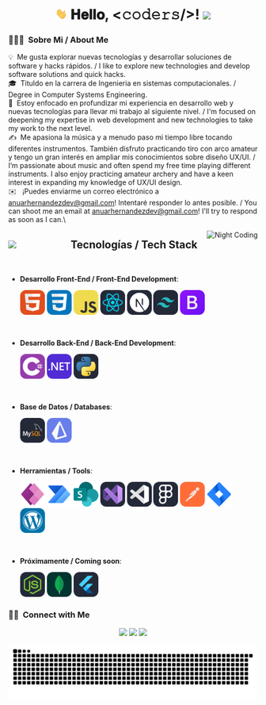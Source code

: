 

<h1 align="center">
  <img src="https://github.com/Parply/Parply/blob/master/.github/Hi.gif?raw=true" width="24px">
  𝐇𝐞𝐥𝐥𝐨, &lt;𝚌𝚘𝚍𝚎𝚛𝚜/&gt;!
  <img src="GIF/Hi.gif" width="40px" />
</h1>


### 👨🏻‍💻 &nbsp;Sobre Mi / About Me

💡 &nbsp;Me gusta explorar nuevas tecnologías y desarrollar soluciones de software y hacks rápidos. / I like to explore new technologies and develop software solutions and quick hacks.\
🎓 &nbsp;Tituldo en la carrera de Ingenieria en sistemas computacionales. / Degree in Computer Systems Engineering.\
🌱 &nbsp;Estoy enfocado en profundizar mi experiencia en desarrollo web y nuevas tecnologías para llevar mi trabajo al siguiente nivel. / I'm focused on deepening my expertise in web development and new technologies to take my work to the next level.\
✍️ &nbsp;Me apasiona la música y a menudo paso mi tiempo libre tocando diferentes instrumentos. También disfruto practicando tiro con arco amateur y tengo un gran interés en ampliar mis conocimientos sobre diseño UX/UI. / I’m passionate about music and often spend my free time playing different instruments. I also enjoy practicing amateur archery and have a keen interest in expanding my knowledge of UX/UI design.\
✉️ &nbsp; ¡Puedes enviarme un correo electrónico a anuarhernandezdev@gmail.com! Intentaré responder lo antes posible. / You can shoot me an email at anuarhernandezdev@gmail.com! I'll try to respond as soon as I can.\


<img alt="Night Coding" src="https://media.giphy.com/media/SWoSkN6DxTszqIKEqv/giphy.gif" align="right"/>

## <img src="https://media2.giphy.com/media/QssGEmpkyEOhBCb7e1/giphy.gif?cid=ecf05e47a0n3gi1bfqntqmob8g9aid1oyj2wr3ds3mg700bl&rid=giphy.gif" style="width:2rem; margin-right:100px;" > <b>&nbsp;Tecnologías / Tech Stack</b>
<br>

<p align="center">

- **Desarrollo Front-End / Front-End Development**:
    
    <img src="https://github.com/tandpfun/skill-icons/blob/main/icons/HTML.svg" width="50px" title="HTML5" alt="HTML5">  <img src="https://github.com/tandpfun/skill-icons/blob/main/icons/CSS.svg" width="50px" title="CSS3" alt="CSS3">  <img src="https://github.com/tandpfun/skill-icons/blob/main/icons/JavaScript.svg" width="50px" title="JavaScript" alt="JavaScript"> <img src="https://github.com/tandpfun/skill-icons/blob/main/icons/React-Dark.svg" width="50px" title="ReactJS" alt="ReactJS"> <img src="https://github.com/tandpfun/skill-icons/blob/main/icons/NextJS-Dark.svg" width="50px" title="NextJS" alt="NextJS"> <img src="https://github.com/tandpfun/skill-icons/blob/main/icons/TailwindCSS-Dark.svg" width="50px" title="TailwindCSS" alt="TailwindCSS"> <img src="https://github.com/tandpfun/skill-icons/blob/main/icons/Bootstrap.svg" width="50px" title="Bootstrap" alt="Bootstrap">

<br>   
    
- **Desarrollo Back-End / Back-End Development**:

   <img src="https://github.com/tandpfun/skill-icons/blob/main/icons/CS.svg" width="50px" title="C#" alt="C#">  <img src="https://github.com/tandpfun/skill-icons/blob/main/icons/DotNet.svg" width="50px" title=".Net" alt=".Net">  <img src="https://github.com/tandpfun/skill-icons/blob/main/icons/Python-Dark.svg" width="50px" title="Python" alt="Python">

<br>

- **Base de Datos / Databases**:

  <img src="https://github.com/tandpfun/skill-icons/blob/main/icons/MySQL-Dark.svg" width="50px" title="MySQL" alt="MySQL"> <img src="https://github.com/tandpfun/skill-icons/blob/main/icons/Prisma.svg" width="50px" title="Prisma" alt="Prisma">
<br>

- **Herramientas / Tools**:

  <img src="https://github.com/AlejoX010/AlejoX010/blob/main/icons8-microsoft-power-apps-2020-240.svg" width="50px" title="Power Apps" alt="Power Apps"> <img src="https://github.com/AlejoX010/AlejoX010/blob/main/icons8-microsoft-power-automate-2020-240.svg" width="50px" title="Power Automate" alt="Power Automate"> <img src="https://github.com/AlejoX010/AlejoX010/blob/main/office.png" width="50px" title="Sharepoint" alt="Sharepoint">  <img src="https://github.com/tandpfun/skill-icons/blob/main/icons/VisualStudio-Dark.svg" width="50px" title="Visual Studio" alt="Visual Studio"> <img src="https://github.com/tandpfun/skill-icons/blob/main/icons/VSCode-Dark.svg" width="50px" title="Visual Studio Code" alt="Visual Studio Code"> <img src="https://github.com/tandpfun/skill-icons/blob/main/icons/Figma-Dark.svg" width="50px" title="Figma" alt="Figma"> <img src="https://github.com/tandpfun/skill-icons/blob/main/icons/Postman.svg" width="50px" title="Postman" alt="Postman"> <img src="https://github.com/AlejoX010/AlejoX010/blob/main/icons8-jira.svg" width="50px" title="Jira" alt="Jira"> <img src="https://github.com/tandpfun/skill-icons/blob/main/icons/Wordpress.svg" width="50px" title="Wordpress" alt="Wordpress">

<br>

- **Próximamente / Coming soon**:

  <img src="https://github.com/tandpfun/skill-icons/blob/main/icons/NodeJS-Dark.svg" width="50px" title="NodeJS" alt="NodeJS">  <img src="https://github.com/tandpfun/skill-icons/blob/main/icons/MongoDB.svg" width="50px" title="MongoDB" alt="MongoDB"> <img src="https://github.com/tandpfun/skill-icons/blob/main/icons/Flutter-Dark.svg" width="50px" title="Flutter" alt="Flutter">


</p>



### 🤝🏻 &nbsp;Connect with Me

<p align="center">
<a href="www.linkedin.com/in/anuar-hernández-975711227/"><img src="https://img.shields.io/badge/LinkedIn-0077B5?style=for-the-badge&logo=linkedin&logoColor=white"/></a>
<a href="mailto:anuarhernandezdelgado@gmail.com"><img src="https://img.shields.io/badge/Gmail-D14836?style=for-the-badge&logo=gmail&logoColor=white"/></a>
<a href="https://www.instagram.com/alejo_helder?igsh=aXFhMmJ0d21zdXF2"><img src="https://img.shields.io/badge/Instagram-E4405F?style=for-the-badge&logo=instagram&logoColor=white"/></a>
</p>

<p align = "center">
	<img src = "https://github.com/7oSkaaa/7oSkaaa/blob/output/github-contribution-grid-snake.svg?" alt = "Snake Game"/>
</p>

